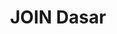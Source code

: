 ---
date:  ""
draft: false
title: "JOIN Dasar"
weight: 7
parted:
    name: ""
    goal: "Parted 1"
    desc: "Belajar menggabungkan tabel dengan JOIN, memahami variasinya, dan praktik laporan peminjaman buku."
    icon: ""
tasker:
    name: ""
    goal: "Parted 1"
    desc: "Mencari konsep dan prinsip dasar perpustakaan digital."
    icon: ""
assign:
    name: ""
    goal: "Parted 1"
    desc: "Membuat konsep dan prinsip dasar perpustakaan digital."
    icon: ""
metadata:
    author: ""
description: "Belajar menggabungkan tabel dengan JOIN, memahami variasinya, dan praktik laporan peminjaman buku."
---